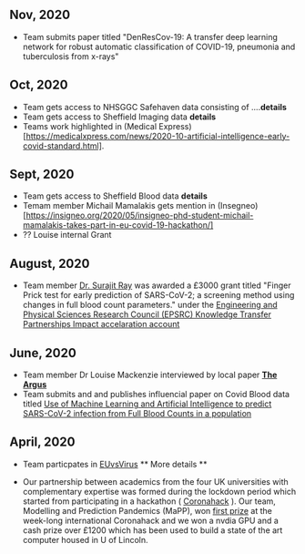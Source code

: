 ## Nov, 2020
 - Team submits paper titled "DenResCov-19: A transfer deep learning network for robust automatic classification of COVID-19, pneumonia and tuberculosis from x-rays"
 
## Oct, 2020
 - Team gets access to NHSGGC Safehaven data consisting of ....**details**
 - Team gets access to Sheffield Imaging data **details**
 - Teams work highlighted in (Medical Express) [https://medicalxpress.com/news/2020-10-artificial-intelligence-early-covid-standard.html]. 
 ## Sept, 2020
  - Team gets access to Sheffield Blood data **details**
  - Temam member Michail Mamalakis gets mention in (Insegneo) [https://insigneo.org/2020/05/insigneo-phd-student-michail-mamalakis-takes-part-in-eu-covid-19-hackathon/]
  - ?? Louise internal Grant
 
 ## August, 2020
 - Team member [Dr. Surajit Ray](https://www.gla.ac.uk/schools/mathematicsstatistics/staff/surajitray/) was awarded a £3000 grant titled "Finger Prick test for early prediction of SARS-CoV-2; a screening method using changes in full blood count parameters." under the [Engineering and Physical Sciences Research Council (EPSRC)	 Knowledge Transfer Partnerships Impact accelaration account](https://www.gla.ac.uk/myglasgow/ris/knowledgeexchange/knowledgeexchangefunding/impactaccelerationaccounts/)


## June, 2020
 - Team member Dr Louise Mackenzie interviewed by local paper  [**The Argus**](https://www.theargus.co.uk/news/18547809.coronavirus-brighton-researcher-helps-develop-new-test/)
 - Team submits and and publishes influencial paper on Covid Blood data titled [Use of Machine Learning and Artificial Intelligence to predict SARS-CoV-2 infection from Full Blood Counts in a population](https://www.ncbi.nlm.nih.gov/pmc/articles/PMC7296324/)

 
## April, 2020
 - Team particpates in [EUvsVirus](https://www.euvsvirus.org/)   ** More details **
 
 - Our partnership between academics from the four UK universities with complementary expertise was formed during the lockdown period which started from participating in a hackathon ( [Coronahack](https://www.coronahack.co.uk/) ). Our team, Modelling and Prediction Pandemics (MaPP),  won [first prize](https://medium.com/@pauldowling/accelerating-scientific-collaboration-in-real-time-e1f682f54c87) at the week-long international Coronahack and we won a nvdia GPU and a cash prize over £1200 which has been used to build a state of the art computer housed in U of Lincoln.


